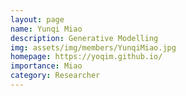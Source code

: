 ```yaml
---
layout: page
name: Yunqi Miao
description: Generative Modelling
img: assets/img/members/YunqiMiao.jpg
homepage: https://yoqim.github.io/
importance: Miao
category: Researcher
---
```

